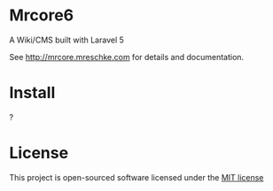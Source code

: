 # Mrcore6

A Wiki/CMS built with Laravel 5

See http://mrcore.mreschke.com for details and documentation.


# Install

?



# License

This project is open-sourced software licensed under the [MIT license](http://mreschke.com/license/mit)

